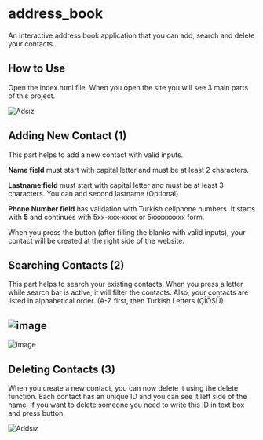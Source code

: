 # address_book
An interactive address book application that you can add, search and delete your contacts.

## How to Use
Open the index.html file. When you open the site you will see 3 main parts of this project.

![Adsız](https://user-images.githubusercontent.com/58705458/138767865-cb6674d0-dfd2-415b-a30b-94047bfc2954.png)

## Adding New Contact (1)
This part helps to add a new contact with valid inputs.

**Name field** must start with capital letter and must be at least 2 characters.

**Lastname field** must start with capital letter and must be at least 3 characters. You can add second lastname (Optional)

**Phone Number field** has validation with Turkish cellphone numbers. It starts with **5** and continues with 5xx-xxx-xxxx or 5xxxxxxxxx form.

When you press the button (after filling the blanks with valid inputs), your contact will be created at the right side of the website.

## Searching Contacts (2)
This part helps to search your existing contacts. When you press a letter while search bar is active, it will filter the contacts. Also, your contacts are listed in alphabetical order. (A-Z first, then Turkish Letters (ÇİÖŞÜ)

![image](https://user-images.githubusercontent.com/58705458/138770417-96f29920-a3ff-4bc9-b113-587995736108.png)
--------------------------------------------------------------------------------------------------------------------------------------------------------
![image](https://user-images.githubusercontent.com/58705458/138771131-aba6cb1a-6e26-4edc-a535-bae1b33d03e9.png)



## Deleting Contacts (3)
When you create a new contact, you can now delete it using the delete function. Each contact has an unique ID and you can see it left side of the name. If you want to delete someone you need to write this ID in text box and press button.

![Addsız](https://user-images.githubusercontent.com/58705458/138770871-f63ba180-f248-48c2-a124-b49fe65b5460.png)

